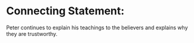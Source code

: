 # Connecting Statement:

Peter continues to explain his teachings to the believers and explains why they are trustworthy.